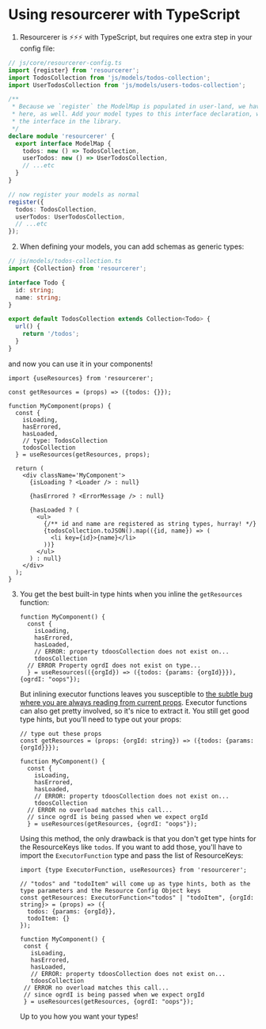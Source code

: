 # Using resourcerer with TypeScript

1. Resourcerer is ⚡⚡⚡ with TypeScript, but requires one extra step in your config file:

```ts
// js/core/resourcerer-config.ts
import {register} from 'resourcerer';
import TodosCollection from 'js/models/todos-collection';
import UserTodosCollection from 'js/models/users-todos-collection';

/**
 * Because we `register` the ModelMap is populated in user-land, we have to annotate its types
 * here, as well. Add your model types to this interface declaration, which will be merged with
 * the interface in the library.
 */
declare module 'resourcerer' {
  export interface ModelMap {
    todos: new () => TodosCollection,
    userTodos: new () => UserTodosCollection,
    // ...etc
  }
}

// now register your models as normal
register({
  todos: TodosCollection,
  userTodos: UserTodosCollection,
  // ...etc
});
```


2. When defining your models, you can add schemas as generic types:

```ts
// js/models/todos-collection.ts
import {Collection} from 'resourcerer';

interface Todo {
  id: string;
  name: string;
}

export default TodosCollection extends Collection<Todo> {
  url() {
    return '/todos';
  }
}
```

and now you can use it in your components!

```tsx
import {useResources} from 'resourcerer';

const getResources = (props) => ({todos: {}});

function MyComponent(props) {
  const {
    isLoading,
    hasErrored,
    hasLoaded,
    // type: TodosCollection
    todosCollection
  } = useResources(getResources, props);

  return (
    <div className='MyComponent'>
      {isLoading ? <Loader /> : null}

      {hasErrored ? <ErrorMessage /> : null}

      {hasLoaded ? (
        <ul>
          {/** id and name are registered as string types, hurray! */}
          {todosCollection.toJSON().map(({id, name}) => (
            <li key={id}>{name}</li>
          ))}
        </ul>
      ) : null}
    </div>
  );
}
```


3. You get the best built-in type hints when you inline the `getResources` function:

    ```tsx
    function MyComponent() {
      const {
        isLoading,
        hasErrored,
        hasLoaded,
        // ERROR: property tdoosCollection does not exist on...
        tdoosCollection
      // ERROR Property ogrdI does not exist on type...
      } = useResources(({orgId}) => ({todos: {params: {orgId}}}), {ogrdI: "oops"});
    ```

   But inlining executor functions leaves you susceptible to [the subtle bug where you are always reading from current props](https://github.com/noahgrant/resourcerer/tree/typescript?tab=readme-ov-file#differences-between-useresources-and-withresources). Executor functions can also get pretty involved, so it's nice to extract it. You still get good type hints, but you'll need to type out your props:

    ```tsx
    // type out these props
    const getResources = (props: {orgId: string}) => ({todos: {params: {orgId}}});
    
    function MyComponent() {
      const {
        isLoading,
        hasErrored,
        hasLoaded,
        // ERROR: property tdoosCollection does not exist on...
        tdoosCollection
      // ERROR no overload matches this call...
      // since ogrdI is being passed when we expect orgId
      } = useResources(getResources, {ogrdI: "oops"});
    ```

    Using this method, the only drawback is that you don't get type hints for the ResourceKeys like `todos`. If you want to add those, you'll have to import the `ExecutorFunction` type and pass the list of ResourceKeys:

     ```tsx
    import {type ExecutorFunction, useResources} from 'resourcerer';

    // "todos" and "todoItem" will come up as type hints, both as the type parameters and the Resource Config Object keys
    const getResources: ExecutorFunction<"todos" | "todoItem", {orgId: string}> = (props) => ({
       todos: {params: {orgId}},
       todoItem: {}
    });
    
    function MyComponent() {
      const {
        isLoading,
        hasErrored,
        hasLoaded,
        // ERROR: property tdoosCollection does not exist on...
        tdoosCollection
      // ERROR no overload matches this call...
      // since ogrdI is being passed when we expect orgId
      } = useResources(getResources, {ogrdI: "oops"});
    ```

     Up to you how you want your types!
